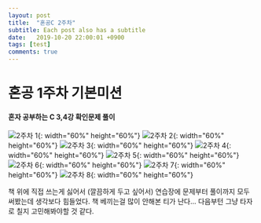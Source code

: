 ```yaml
---
layout: post
title:  "혼공C 2주차"
subtitle: Each post also has a subtitle
date:   2019-10-20 22:00:01 +0900
tags: [test]
comments: true
---
```


# 혼공 1주차 기본미션

#### 혼자 공부하는 C 3,4강 확인문제 풀이

![2주차 1](/files/2주차_1.jpg){: width="60%" height="60%"}
![2주차 2](/files/2주차_2.jpg){: width="60%" height="60%"}
![2주차 3](/files/2주차_3.jpg){: width="60%" height="60%"}
![2주차 4](/files/2주차_4.jpg){: width="60%" height="60%"}
![2주차 5](/files/2주차_5.jpg){: width="60%" height="60%"}
![2주차 6](/files/2주차_6.jpg){: width="60%" height="60%"}
![2주차 7](/files/2주차_7.jpg){: width="60%" height="60%"}
![2주차 8](/files/2주차_8.jpg){: width="60%" height="60%"}

책 위에 직접 쓰는게 싫어서 (깔끔하게 두고 싶어서) 연습장에 문제부터 풀이까지 모두 써봤는데 생각보다 힘들었다.
책 베끼는걸 많이 안해본 티가 난다... 다음부턴 그냥 타자로 칠지 고민해봐야할 것 같다.
